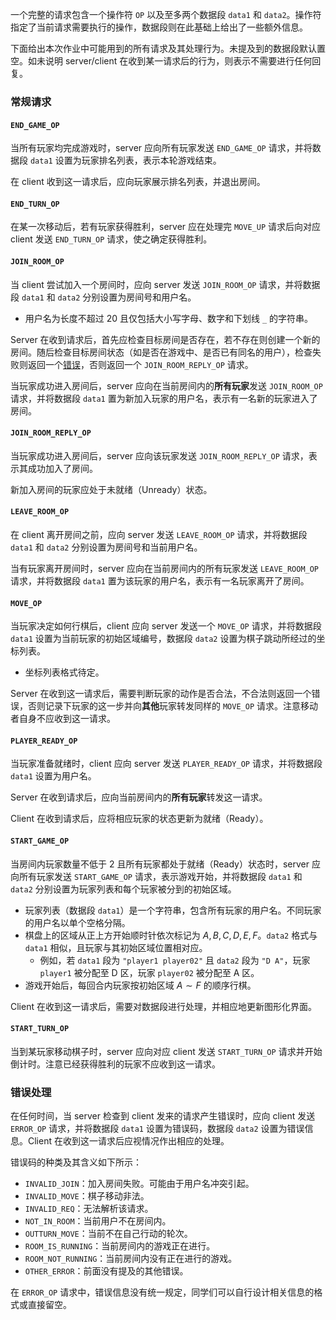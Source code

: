 一个完整的请求包含一个操作符 `OP` 以及至多两个数据段 `data1` 和 `data2`。操作符指定了当前请求需要执行的操作，数据段则在此基础上给出了一些额外信息。

下面给出本次作业中可能用到的所有请求及其处理行为。未提及到的数据段默认置空。如未说明 server/client 在收到某一请求后的行为，则表示不需要进行任何回复。

### 常规请求

#### `END_GAME_OP`

当所有玩家均完成游戏时，server 应向所有玩家发送 `END_GAME_OP` 请求，并将数据段 `data1` 设置为玩家排名列表，表示本轮游戏结束。

在 client 收到这一请求后，应向玩家展示排名列表，并退出房间。

#### `END_TURN_OP`

在某一次移动后，若有玩家获得胜利，server 应在处理完 `MOVE_UP` 请求后向对应 client 发送 `END_TURN_OP` 请求，使之确定获得胜利。

#### `JOIN_ROOM_OP`

当 client 尝试加入一个房间时，应向 server 发送 `JOIN_ROOM_OP` 请求，并将数据段 `data1` 和 `data2` 分别设置为房间号和用户名。

+ 用户名为长度不超过 $20$ 且仅包括大小写字母、数字和下划线 `_` 的字符串。

Server 在收到请求后，首先应检查目标房间是否存在，若不存在则创建一个新的房间。随后检查目标房间状态（如是否在游戏中、是否已有同名的用户），检查失败则返回一个[错误]()，否则返回一个 `JOIN_ROOM_REPLY_OP` 请求。

当玩家成功进入房间后，server 应向在当前房间内的**所有玩家**发送 `JOIN_ROOM_OP` 请求，并将数据段 `data1` 置为新加入玩家的用户名，表示有一名新的玩家进入了房间。

#### `JOIN_ROOM_REPLY_OP`

当玩家成功进入房间后，server 应向该玩家发送 `JOIN_ROOM_REPLY_OP` 请求，表示其成功加入了房间。

新加入房间的玩家应处于未就绪（Unready）状态。

#### `LEAVE_ROOM_OP`

在 client 离开房间之前，应向 server 发送 `LEAVE_ROOM_OP` 请求，并将数据段 `data1` 和 `data2` 分别设置为房间号和当前用户名。

当有玩家离开房间时，server 应向在当前房间内的所有玩家发送 `LEAVE_ROOM_OP` 请求，并将数据段 `data1` 置为该玩家的用户名，表示有一名玩家离开了房间。

#### `MOVE_OP`

当玩家决定如何行棋后，client 应向 server 发送一个 `MOVE_OP` 请求，并将数据段 `data1` 设置为当前玩家的初始区域编号，数据段 `data2` 设置为棋子跳动所经过的坐标列表。

+ 坐标列表格式待定。

Server 在收到这一请求后，需要判断玩家的动作是否合法，不合法则返回一个错误，否则记录下玩家的这一步并向**其他**玩家转发同样的 `MOVE_OP` 请求。注意移动者自身不应收到这一请求。

#### `PLAYER_READY_OP`

当玩家准备就绪时，client 应向 server 发送 `PLAYER_READY_OP` 请求，并将数据段 `data1` 设置为用户名。

Server 在收到请求后，应向当前房间内的**所有玩家**转发这一请求。

Client 在收到请求后，应将相应玩家的状态更新为就绪（Ready）。

#### `START_GAME_OP`

当房间内玩家数量不低于 $2$ 且所有玩家都处于就绪（Ready）状态时，server 应向所有玩家发送 `START_GAME_OP` 请求，表示游戏开始，并将数据段 `data1` 和 `data2` 分别设置为玩家列表和每个玩家被分到的初始区域。

+ 玩家列表（数据段 `data1`）是一个字符串，包含所有玩家的用户名。不同玩家的用户名以单个空格分隔。
+ 棋盘上的区域从正上方开始顺时针依次标记为 $A, B, C, D, E,  F$。`data2` 格式与 `data1` 相似，且玩家与其初始区域位置相对应。
	+ 例如，若 `data1` 段为 `"player1 player02"` 且 `data2` 段为 `"D A"`，玩家 `player1` 被分配至 D 区，玩家 `player02` 被分配至 A 区。
+ 游戏开始后，每回合内玩家按初始区域 $A \sim F$ 的顺序行棋。

Client 在收到这一请求后，需要对数据段进行处理，并相应地更新图形化界面。

#### `START_TURN_OP`

当到某玩家移动棋子时，server 应向对应 client 发送 `START_TURN_OP` 请求并开始倒计时。注意已经获得胜利的玩家不应收到这一请求。

### 错误处理

在任何时间，当 server 检查到 client 发来的请求产生错误时，应向 client 发送 `ERROR_OP` 请求，并将数据段 `data1` 设置为错误码，数据段 `data2` 设置为错误信息。Client 在收到这一请求后应视情况作出相应的处理。

错误码的种类及其含义如下所示：

+ `INVALID_JOIN`：加入房间失败。可能由于用户名冲突引起。
+ `INVALID_MOVE`：棋子移动非法。
+ `INVALID_REQ`：无法解析该请求。
+ `NOT_IN_ROOM`：当前用户不在房间内。
+ `OUTTURN_MOVE`：当前不在自己行动的轮次。
+ `ROOM_IS_RUNNING`：当前房间内的游戏正在进行。
+ `ROOM_NOT_RUNNING`：当前房间内没有正在进行的游戏。
+ `OTHER_ERROR`：前面没有提及的其他错误。

在 `ERROR_OP` 请求中，错误信息没有统一规定，同学们可以自行设计相关信息的格式或直接留空。

